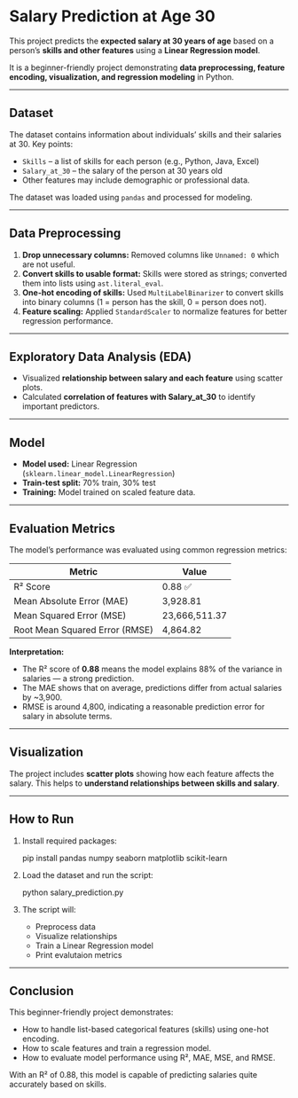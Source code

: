 # Salary Prediction at Age 30

This project predicts the **expected salary at 30 years of age** based on a person’s **skills and other features** using a **Linear Regression model**.  

It is a beginner-friendly project demonstrating **data preprocessing, feature encoding, visualization, and regression modeling** in Python.

---

## Dataset

The dataset contains information about individuals’ skills and their salaries at 30. Key points:

- `Skills` – a list of skills for each person (e.g., Python, Java, Excel)  
- `Salary_at_30` – the salary of the person at 30 years old  
- Other features may include demographic or professional data.  

The dataset was loaded using `pandas` and processed for modeling.

---

## Data Preprocessing

1. **Drop unnecessary columns:** Removed columns like `Unnamed: 0` which are not useful.  
2. **Convert skills to usable format:** Skills were stored as strings; converted them into lists using `ast.literal_eval`.  
3. **One-hot encoding of skills:** Used `MultiLabelBinarizer` to convert skills into binary columns (1 = person has the skill, 0 = person does not).  
4. **Feature scaling:** Applied `StandardScaler` to normalize features for better regression performance.  

---

## Exploratory Data Analysis (EDA)

- Visualized **relationship between salary and each feature** using scatter plots.  
- Calculated **correlation of features with Salary_at_30** to identify important predictors.  

---

## Model

- **Model used:** Linear Regression (`sklearn.linear_model.LinearRegression`)  
- **Train-test split:** 70% train, 30% test  
- **Training:** Model trained on scaled feature data.  

---

## Evaluation Metrics

The model’s performance was evaluated using common regression metrics:

| Metric | Value |
|--------|-------|
| R² Score | 0.88 ✅ |
| Mean Absolute Error (MAE) | 3,928.81 |
| Mean Squared Error (MSE) | 23,666,511.37 |
| Root Mean Squared Error (RMSE) | 4,864.82 |

**Interpretation:**  
- The R² score of **0.88** means the model explains 88% of the variance in salaries — a strong prediction.  
- The MAE shows that on average, predictions differ from actual salaries by ~3,900.  
- RMSE is around 4,800, indicating a reasonable prediction error for salary in absolute terms.  

---

## Visualization

The project includes **scatter plots** showing how each feature affects the salary. This helps to **understand relationships between skills and salary**.

---

## How to Run

1. Install required packages:  

    pip install pandas numpy seaborn matplotlib scikit-learn

2. Load the dataset and run the script:

    python salary_prediction.py

3. The script will:

    - Preprocess data
    - Visualize relationships
    - Train a Linear Regression model
    - Print evalutaion metrics

---

## Conclusion

This beginner-friendly project demonstrates:

- How to handle list-based categorical features (skills) using one-hot encoding.
- How to scale features and train a regression model.
- How to evaluate model performance using R², MAE, MSE, and RMSE.

With an R² of 0.88, this model is capable of predicting salaries quite accurately based on skills.

